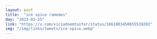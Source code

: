 ```yaml
---
layout: post
title:  "ice spice ramemes"
day: "2023-05-25"
link: "https://x.com/viciadoemtuiter/status/1661803450655539202"
img: "/img/links/tweets/ice-spice.webp"
---
```

